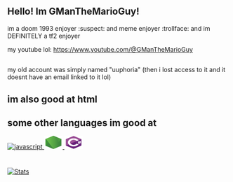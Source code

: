 ## Hello! Im GManTheMarioGuy!

im a doom 1993 enjoyer :suspect:
and meme enjoyer :trollface:
and im DEFINITELY a tf2 enjoyer

my youtube lol: https://www.youtube.com/@GManTheMarioGuy

##
my old account was simply named "uuphoria" (then i lost access to it and it doesnt have an email linked to it lol)

## im also good at html

## some other languages im good at
<div align="left">
  <a href="https://developer.mozilla.org/en-US/docs/Web/JavaScript" target="_blank">
    <img src="https://cdn.jsdelivr.net/gh/devicons/devicon/icons/javascript/javascript-original.svg" height="30" width="42" alt="javascript" />
  </a>
  <a href="https://nodejs.org/" target="_blank">
    <img src="https://raw.githubusercontent.com/devicons/devicon/6910f0503efdd315c8f9b858234310c06e04d9c0/icons/nodejs/nodejs-original.svg" height="30" width="42" alt="nodejs" />
  </a>
  <a href="https://docs.microsoft.com/en-us/dotnet/csharp/" target="_blank">
    <img src="https://raw.githubusercontent.com/devicons/devicon/6910f0503efdd315c8f9b858234310c06e04d9c0/icons/csharp/csharp-original.svg" height="30" width="42" alt="C#" />
  </a>
</div>

#
[![Stats](https://github-readme-stats.vercel.app/api?username=GManTheMarioGuy)](https://github.com/GManTheMarioGuy)
